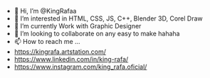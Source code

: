 - 👋 Hi, I’m @KingRafaa
- 👀 I’m interested in HTML, CSS, JS, C++, Blender 3D, Corel Draw
- 🌱 I’m currently Work with Graphic Designer
- 💞️ I’m looking to collaborate on any easy to make hahaha
- 📫 How to reach me ...
- https://kingrafa.artstation.com/
- https://www.linkedin.com/in/king-rafa/
- https://www.instagram.com/king_rafa.oficial/

<!---
KingRafaa/KingRafaa is a ✨ special ✨ repository because its `README.md` (this file) appears on your GitHub profile.
You can click the Preview link to take a look at your changes.
--->

